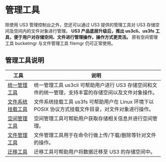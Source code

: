 

# 管理工具

除使用 US3 管理控制台之外，您还可以通过 US3 提供的管理工具对 US3 存储空间及空间内的文件对象进行管理。
**US3 产品底层升级后，推出 us3cli、us3fs 工具，便于用户对存储空间、文件进行管理操作，操作方式更灵活。**
原有空间管理工具 bucketmgr 与文件管理工具 filemgr 仍可正常使用。

## 管理工具说明
|工具    |说明 |
|--------- |--------------------------------------------------------------------------------------------------------------- |
|[统一管理工具](ufile/tools/tools/us3cli)  |统一管理工具 us3cli 可帮助用户进行 US3 存储空间和文件的统一管理，支持丰富的存储空间以及文件对象操作。 |
|[文件系统挂载工具](ufile/tools/tools/us3fs)  |文件系统挂载工具 us3fs 可帮助用户在 Linux 环境下以 POSIX 协议方式挂载文件目录，对文件对象进行操作。 |
|[空间管理工具](ufile/tools/tools/tools_bcket)  |空间管理工具可帮助用户获取存储相关信息并进行空间管理。 |
|[文件管理工具](ufile/tools/tools/tools_file)  |文件管理工具用于在命令行做上传/下载/删除等针对文件的操作。 |
|[迁移工具](ufile/tools/tools/ufile_import)   |迁移工具可帮助用户将数据迁移至 US3 的存储空间中。 |
